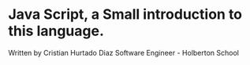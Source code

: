 # Java Script, a Small introduction to this language.
Written by Cristian Hurtado Diaz
Software Engineer - Holberton School
